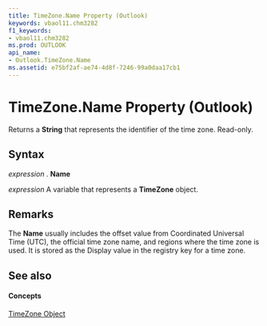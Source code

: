 ```yaml
---
title: TimeZone.Name Property (Outlook)
keywords: vbaol11.chm3282
f1_keywords:
- vbaol11.chm3282
ms.prod: OUTLOOK
api_name:
- Outlook.TimeZone.Name
ms.assetid: e75bf2af-ae74-4d8f-7246-99a0daa17cb1
---
```



# TimeZone.Name Property (Outlook)

Returns a  **String** that represents the identifier of the time zone. Read-only.


## Syntax

 _expression_ . **Name**

 _expression_ A variable that represents a **TimeZone** object.


## Remarks

The  **Name** usually includes the offset value from Coordinated Universal Time (UTC), the official time zone name, and regions where the time zone is used. It is stored as the Display value in the registry key for a time zone.


## See also


#### Concepts


[TimeZone Object](timezone-object-outlook.md)

